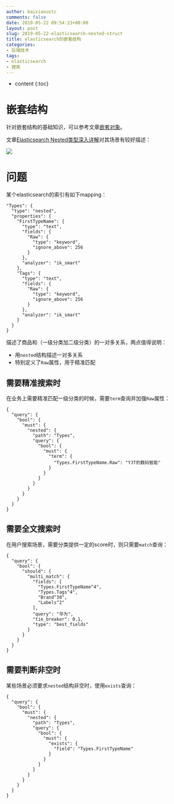 ```yaml
---
author: baixiaoustc
comments: false
date: 2019-05-22 09:54:23+00:00
layout: post
slug: 2019-05-22-elasticsearch-nested-struct
title: elasticsearch的嵌套结构
categories:
- 后端技术
tags:
- elasticsearch 
- 搜索
---
```


* content 
{:toc}


# 嵌套结构

针对嵌套结构的基础知识，可以参考文章[嵌套对象](https://www.elastic.co/guide/cn/elasticsearch/guide/current/nested-objects.html)。

文章[Elasticsearch Nested类型深入详解](https://blog.csdn.net/laoyang360/article/details/82950393)对其场景有较好描述：

![](http://image99.renyit.com/image/2019-05-22-1.png)

# 问题

某个elasticsearch的索引有如下mapping：
	
	"Types": {
	  "type": "nested",
	  "properties": {
	    "FirstTypeName": {
	      "type": "text",
	      "fields": {
	        "Raw": {
	          "type": "keyword",
	          "ignore_above": 256
	        }
	      },
	      "analyzer": "ik_smart"
	    },
	    "Tags": {
	      "type": "text",
	      "fields": {
	        "Raw": {
	          "type": "keyword",
	          "ignore_above": 256
	        }
	      },
	      "analyzer": "ik_smart"
	    }
	  }
	}
	
描述了商品和（一级分类加二级分类）的一对多关系，两点值得说明：

* 	用`nested`结构描述一对多关系
*  特别定义了`Raw`属性，用于精准匹配

## 需要精准搜索时

在业务上需要精准匹配一级分类的时候，需要`term`查询并加强`Raw`属性：

	{
	  "query": {
	    "bool": {
	      "must": {
	        "nested": {
	          "path": "Types",
	          "query": {
	            "bool": {
	              "must": {
	                "term": {
	                  "Types.FirstTypeName.Raw": "YJT的数码智能"
	                }
	              }
	            }
	          }
	        }
	      }
	    }
	  }
	}
	
## 需要全文搜索时

在用户搜索场景，需要分类提供一定的score时，则只需要`match`查询：

	{
	  "query": {
	    "bool": {
	      "should": {
	        "multi_match": {
	          "fields": [
	            "Types.FirstTypeName^4",
	            "Types.Tags^4",
	            "Brand^30",
	            "Labels^2"
	          ],
	          "query": "华为",
	          "tie_breaker": 0.1,
	          "type": "best_fields"
	        }
	      }
	    }
	  }
	}	

## 需要判断非空时

某些场景必须要求`nested`结构非空时，使用`exists`查询：

	{
	  "query": {
	    "bool": {
	      "must": {
	        "nested": {
	          "path": "Types",
	          "query": {
	            "bool": {
	              "must": {
	                "exists": {
	                  "field": "Types.FirstTypeName"
	                }
	              }
	            }
	          }
	        }
	      }
	    }
	  }
	}